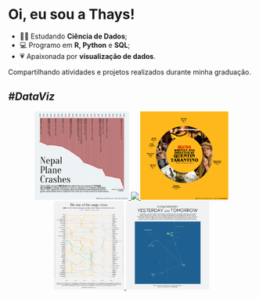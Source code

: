 # Oi, eu sou a Thays!

- 🧑‍🎓 Estudando **Ciência de Dados**;
- 💻 Programo em **R, Python** e **SQL**;
- 💗 Apaixonada por **visualização de dados**.

Compartilhando atividades e projetos realizados durante minha graduação.

## _#DataViz_

<p align= "center">
  <a href="https://github.com/taferreiraua/30DayChartChallenge/blob/main/Day4/Nepal-Plane-Crashes.R"> 
  <img src="https://github.com/taferreiraua/30DayChartChallenge/blob/main/Day4/Nepal-Plane-Crashes.png" width="193" />
  
  <a href="https://github.com/taferreiraua/Data-Viz/blob/main/Brasil-ONS/Brasil-ONS.R"> 
  <img src="https://github.com/taferreiraua/Data-Viz/blob/main/Brasil-ONS/BrasilONS.png" width="90.1" />
  
  <a href="https://github.com/taferreiraua/30DayChartChallenge/blob/main/Day1/Deaths-Tarantino.R"> 
  <img src="https://github.com/taferreiraua/30DayChartChallenge/blob/main/Day1/Deaths-Tarantino.png" width="180" />
  
  <a href="https://github.com/taferreiraua/30DayChartChallenge/blob/main/Day6/city-population.R"> 
  <img src="https://github.com/taferreiraua/30DayChartChallenge/blob/main/Day6/city-population.png" width="144" />
  
  <a href="https://github.com/taferreiraua/TidyTuesday/blob/main/2023/W13/27-03-2023-Time-Zones.R"> 
  <img src="https://github.com/taferreiraua/TidyTuesday/blob/main/2023/W13/27-03-2023-Time-Zones.png" width="169.5" />
